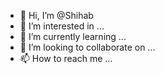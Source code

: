 - 👋 Hi, I’m @Shihab
- 👀 I’m interested in ...
- 🌱 I’m currently learning ...
- 💞️ I’m looking to collaborate on ...
- 📫 How to reach me ...

<!---
Raisedu/Raisedu is a ✨ special ✨ repository because its `README.md` (this file) appears on your GitHub profile.
You can click the Preview link to take a look at your changes.
--->
